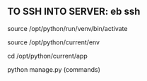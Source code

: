 TO SSH INTO SERVER:
eb ssh
--
source /opt/python/run/venv/bin/activate <p>
source /opt/python/current/env<p>
cd /opt/python/current/app<p>
python manage.py (commands)